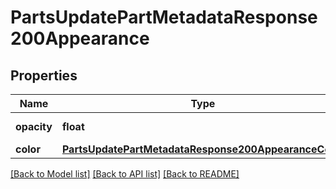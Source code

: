 # PartsUpdatePartMetadataResponse200Appearance

## Properties
Name | Type | Description | Notes
------------ | ------------- | ------------- | -------------
**opacity** | **float** | Part opacity | [optional] 
**color** | [**PartsUpdatePartMetadataResponse200AppearanceColor**](PartsUpdatePartMetadataResponse200AppearanceColor.md) |  | [optional] 

[[Back to Model list]](../README.md#documentation-for-models) [[Back to API list]](../README.md#documentation-for-api-endpoints) [[Back to README]](../README.md)


